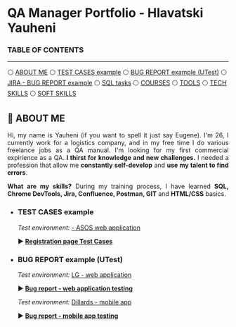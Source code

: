 # QA Manager Portfolio - Hlavatski Yauheni

### TABLE OF CONTENTS

-----

:white_circle: [ABOUT ME](#aboutme) 
:white_circle: [TEST CASES example](#testcases) 
:white_circle: [BUG REPORT example (UTest)](#bugreport) 
:white_circle: [JIRA - BUG REPORT example](#jira) 
:white_circle: [SQL tasks](#sql) 
:white_circle: [COURSES](#courses) 
:white_circle: [TOOLS](#tools) 
:white_circle: [TECH SKILLS](#techskills) 
:white_circle: [SOFT SKILLS](#softskills)  

## <a name="aboutme">:mag_right: ABOUT ME</a>

<p align="justify">Hi, my name is Yauheni (if you want to spell it just say Eugene). I'm 26, I currently work for a logistics company, and in my free time I do various freelance jobs as a QA manual.  I'm looking for my first commercial expirience as a QA.  <b>I thirst for knowledge and new challenges.</b> I needed a profession that allow me <b>constantly self-develop</b> and <b>use my talent to find errors</b>.</p>


<p align="justify"><b>What are my skills?</b> During my training process, I have learned <b>SQL, Chrome DevTools, Jira, Confluence, Postman, GIT</b> and <b>HTML/CSS</b> basics.</p>

- ### <a name="testcases">TEST CASES example</a>

  *Test environment:* <a href="https://www.asos.com/" target="_blank"> - ASOS web application</a>

  :arrow_forward: <a href="https://drive.google.com/drive/folders/1qjCFFY0B9Khv8Ipx9DklOvNqFlcY97mG?usp=sharing" target="_blank"><b>Registration page Test Cases</b></a>




- ### <a name="bugreport">BUG REPORT example (UTest)</a>

  *Test environment:* <a href="https://www.lg.com/pl" target="_blank">LG - web application</a>

  :arrow_forward: <a href="https://drive.google.com/file/d/12xZuTt5cJAM6x2sMBxXiGdQQPpyXBe5J/view?usp=drive_link" target="_blank"><b>Bug report - web application testing</b></a>
  
  *Test environment:* <a href="https://www.dillards.com/" target="_blank">Dillards - mobile app</a>
  
  :arrow_forward: <a href="https://drive.google.com/file/d/1uZOuM6PGNGekrEztOulU9POSrdD7UUee/view?usp=drive_link" target="_blank"><b>Bug report - mobile app testing</b></a>
